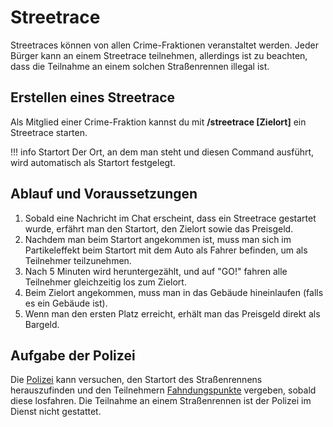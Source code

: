 # Streetrace

Streetraces können von allen Crime-Fraktionen veranstaltet werden. Jeder Bürger kann an einem Streetrace teilnehmen, allerdings ist zu beachten, dass die Teilnahme an einem solchen Straßenrennen illegal ist.

## Erstellen eines Streetrace
Als Mitglied einer Crime-Fraktion kannst du mit **/streetrace [Zielort]** ein Streetrace starten.

!!! info Startort
    Der Ort, an dem man steht und diesen Command ausführt, wird automatisch als Startort festgelegt.

## Ablauf und Voraussetzungen
1. Sobald eine Nachricht im Chat erscheint, dass ein Streetrace gestartet wurde, erfährt man den Startort, den Zielort sowie das Preisgeld.
2. Nachdem man beim Startort angekommen ist, muss man sich im Partikeleffekt beim Startort mit dem Auto als Fahrer befinden, um als Teilnehmer teilzunehmen.
3. Nach 5 Minuten wird heruntergezählt, und auf "GO!" fahren alle Teilnehmer gleichzeitig los zum Zielort.
4. Beim Zielort angekommen, muss man in das Gebäude hineinlaufen (falls es ein Gebäude ist).
5. Wenn man den ersten Platz erreicht, erhält man das Preisgeld direkt als Bargeld.

## Aufgabe der Polizei
Die [Polizei](../fraktionen/polizei.md) kann versuchen, den Startort des Straßenrennens herauszufinden und den Teilnehmern [Fahndungspunkte](../allgemein/fahndungspunkte.md) vergeben, sobald diese losfahren. Die Teilnahme an einem Straßenrennen ist der Polizei im Dienst nicht gestattet.

